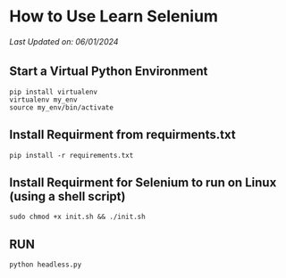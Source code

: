 # How to Use Learn Selenium

###### Last Updated on: 06/01/2024

## Start a Virtual Python Environment

```
pip install virtualenv
virtualenv my_env
source my_env/bin/activate
```

## Install Requirment from requirments.txt

```
pip install -r requirements.txt
```
## Install Requirment for Selenium to run on Linux (using a shell script)

```
sudo chmod +x init.sh && ./init.sh
```

## RUN

```
python headless.py
```

